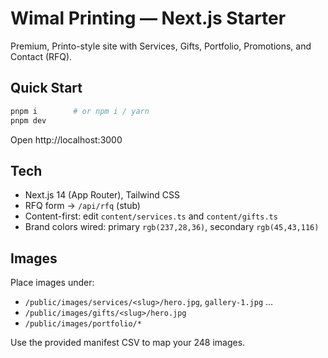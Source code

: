 # Wimal Printing — Next.js Starter

Premium, Printo-style site with Services, Gifts, Portfolio, Promotions, and Contact (RFQ).

## Quick Start
```bash
pnpm i        # or npm i / yarn
pnpm dev
```
Open http://localhost:3000

## Tech
- Next.js 14 (App Router), Tailwind CSS
- RFQ form → `/api/rfq` (stub)
- Content-first: edit `content/services.ts` and `content/gifts.ts`
- Brand colors wired: primary `rgb(237,28,36)`, secondary `rgb(45,43,116)`

## Images
Place images under:
- `/public/images/services/<slug>/hero.jpg`, `gallery-1.jpg` …
- `/public/images/gifts/<slug>/hero.jpg`
- `/public/images/portfolio/*`

Use the provided manifest CSV to map your 248 images.
